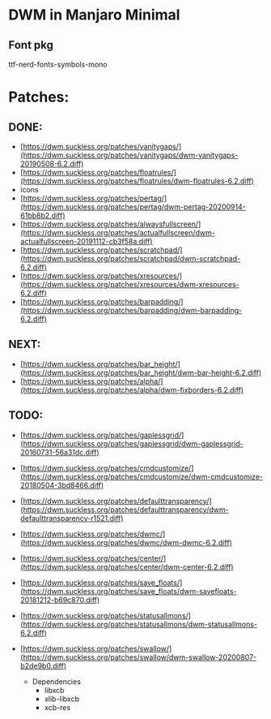 # DWM in Manjaro Minimal

## Font pkg

<!-- ttf-roboto-mono -->
ttf-nerd-fonts-symbols-mono

# Patches:

## DONE:
- [https://dwm.suckless.org/patches/vanitygaps/](https://dwm.suckless.org/patches/vanitygaps/dwm-vanitygaps-20190508-6.2.diff)
- [https://dwm.suckless.org/patches/floatrules/](https://dwm.suckless.org/patches/floatrules/dwm-floatrules-6.2.diff)
- icons
- [https://dwm.suckless.org/patches/pertag/](https://dwm.suckless.org/patches/pertag/dwm-pertag-20200914-61bb8b2.diff)
- [https://dwm.suckless.org/patches/alwaysfullscreen/](https://dwm.suckless.org/patches/actualfullscreen/dwm-actualfullscreen-20191112-cb3f58a.diff)
- [https://dwm.suckless.org/patches/scratchpad/](https://dwm.suckless.org/patches/scratchpad/dwm-scratchpad-6.2.diff)
- [https://dwm.suckless.org/patches/xresources/](https://dwm.suckless.org/patches/xresources/dwm-xresources-6.2.diff)
- [https://dwm.suckless.org/patches/barpadding/](https://dwm.suckless.org/patches/barpadding/dwm-barpadding-6.2.diff)

## NEXT:

- [https://dwm.suckless.org/patches/bar_height/](https://dwm.suckless.org/patches/bar_height/dwm-bar-height-6.2.diff) 
- [https://dwm.suckless.org/patches/alpha/](https://dwm.suckless.org/patches/alpha/dwm-fixborders-6.2.diff)

## TODO:
- [https://dwm.suckless.org/patches/gaplessgrid/](https://dwm.suckless.org/patches/gaplessgrid/dwm-gaplessgrid-20160731-56a31dc.diff)

- [https://dwm.suckless.org/patches/cmdcustomize/](https://dwm.suckless.org/patches/cmdcustomize/dwm-cmdcustomize-20180504-3bd8466.diff)
- [https://dwm.suckless.org/patches/defaulttransparency/](https://dwm.suckless.org/patches/defaulttransparency/dwm-defaulttransparency-r1521.diff)
- [https://dwm.suckless.org/patches/dwmc/](https://dwm.suckless.org/patches/dwmc/dwm-dwmc-6.2.diff)
- [https://dwm.suckless.org/patches/center/](https://dwm.suckless.org/patches/center/dwm-center-6.2.diff)
- [https://dwm.suckless.org/patches/save_floats/](https://dwm.suckless.org/patches/save_floats/dwm-savefloats-20181212-b69c870.diff)
- [https://dwm.suckless.org/patches/statusallmons/](https://dwm.suckless.org/patches/statusallmons/dwm-statusallmons-6.2.diff)
- [https://dwm.suckless.org/patches/swallow/](https://dwm.suckless.org/patches/swallow/dwm-swallow-20200807-b2de9b0.diff)
	- Dependencies
		- libxcb
		- xlib-libxcb
		- xcb-res
